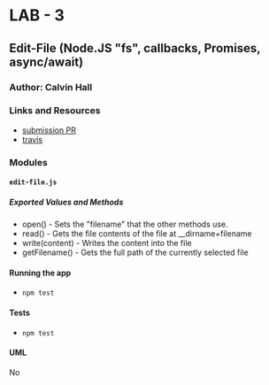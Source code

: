 # LAB - 3

## Edit-File (Node.JS "fs", callbacks, Promises, async/await)

### Author: Calvin Hall

### Links and Resources
* [submission PR](https://github.com/Clownvin-cr-deltav-401d4/lab-03/pull/1)
* [travis](https://travis-ci.com/Clownvin-cr-deltav-401d4/lab-03)

### Modules
#### `edit-file.js`
##### Exported Values and Methods
* open() - Sets the "filename" that the other methods use.
* read() - Gets the file contents of the file at __dirname+filename
* write(content) - Writes the content into the file
* getFilename() - Gets the full path of the currently selected file

#### Running the app
* `npm test`
  
#### Tests
* `npm test`

#### UML
No
